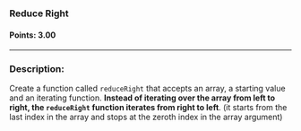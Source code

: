 ### Reduce Right

#### Points: 3.00

<hr>

### Description:

Create a function called `reduceRight` that accepts an array, a starting value and an iterating function. **Instead of iterating over the array from left to right, the `reduceRight` function iterates from right to left**. (it starts from the last index in the array and stops at the zeroth index in the array argument)
